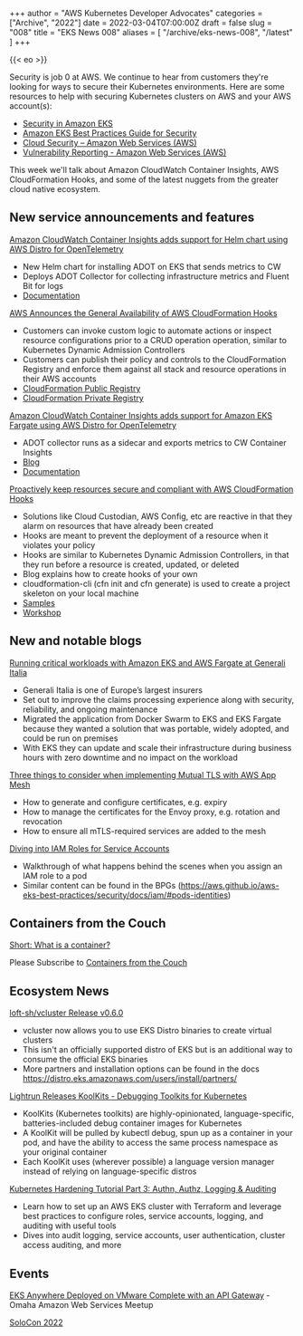+++
author = "AWS Kubernetes Developer Advocates"
categories = ["Archive", "2022"]
date = 2022-03-04T07:00:00Z
draft = false
slug = "008"
title = "EKS News 008"
aliases = [
    "/archive/eks-news-008",
    "/latest"
]
+++

{{< eo >}}

Security is job 0 at AWS. We continue to hear from customers they're looking for ways to secure their Kubernetes environments. Here are some resources to help with securing Kubernetes clusters on AWS and your AWS account(s):

* [Security in Amazon EKS](https://docs.aws.amazon.com/eks/latest/userguide/security.html)
* [Amazon EKS Best Practices Guide for Security](https://aws.github.io/aws-eks-best-practices/security/docs/)
* [Cloud Security – Amazon Web Services (AWS)](https://aws.amazon.com/security/)
* [Vulnerability Reporting - Amazon Web Services (AWS)](https://aws.amazon.com/security/vulnerability-reporting/)

This week we'll talk about Amazon CloudWatch Container Insights, AWS CloudFormation Hooks, and some of the latest nuggets from the greater cloud native ecosystem.

## New service announcements and features

[Amazon CloudWatch Container Insights adds support for Helm chart using AWS Distro for OpenTelemetry](https://aws.amazon.com/about-aws/whats-new/2022/02/amazon-cloudwatch-container-helm-chart-distro-opentelemetry/)

* New Helm chart for installing ADOT on EKS that sends metrics to CW
* Deploys ADOT Collector for collecting infrastructure metrics and Fluent Bit for logs
* [Documentation](https://github.com/aws-observability/aws-otel-helm-charts/tree/master/charts/adot-exporter-for-eks-on-ec2)

[AWS Announces the General Availability of AWS CloudFormation Hooks](https://aws.amazon.com/about-aws/whats-new/2022/02/aws-announces-general-availability-aws-cloudformation-hooks/)

* Customers can invoke custom logic to automate actions or inspect resource configurations prior to a CRUD operation operation, similar to Kubernetes Dynamic Admission Controllers
* Customers can publish their policy and controls to the CloudFormation Registry and enforce them against all stack and resource operations in their AWS accounts
* [CloudFormation Public Registry](https://docs.aws.amazon.com/AWSCloudFormation/latest/UserGuide/registry-public.html)
* [CloudFormation Private Registry](https://docs.aws.amazon.com/AWSCloudFormation/latest/UserGuide/registry.html)

[Amazon CloudWatch Container Insights adds support for Amazon EKS Fargate using AWS Distro for OpenTelemetry](https://aws.amazon.com/about-aws/whats-new/2022/02/amazon-cloudwatch-eks-fargate-distro-opentelemetry/)

* ADOT collector runs as a sidecar and exports metrics to CW Container Insights
* [Blog](https://aws.amazon.com/blogs/containers/introducing-amazon-cloudwatch-container-insights-for-amazon-eks-fargate-using-aws-distro-for-opentelemetry/)
* [Documentation](https://aws-otel.github.io/docs/getting-started/container-insights/eks-fargate)

[Proactively keep resources secure and compliant with AWS CloudFormation Hooks](https://aws.amazon.com/blogs/mt/proactively-keep-resources-secure-and-compliant-with-aws-cloudformation-hooks/)

* Solutions like Cloud Custodian, AWS Config, etc are reactive in that they alarm on resources that have already been created
* Hooks are meant to prevent the deployment of a resource when it violates your policy
* Hooks are similar to Kubernetes Dynamic Admission Controllers, in that they run before a resource is created, updated, or deleted
* Blog explains how to create hooks of your own
* cloudformation-cli (cfn init and cfn generate) is used to create a project skeleton on your local machine
* [Samples](https://github.com/aws-cloudformation/aws-cloudformation-samples/tree/main/hooks)
* [Workshop](https://catalog.us-east-1.prod.workshops.aws/workshops/f09fd78b-ef8a-4a9d-9d2b-f31a3e6ca956/en-US/)

## New and notable blogs

[Running critical workloads with Amazon EKS and AWS Fargate at Generali Italia](https://aws.amazon.com/blogs/containers/running-critical-workloads-with-amazon-eks-and-aws-fargate-at-generali-italia/)
  
* Generali Italia is one of Europe’s largest insurers
* Set out to improve the claims processing experience along with security, reliability, and ongoing maintenance
* Migrated the application from Docker Swarm to EKS and EKS Fargate because they wanted a solution that was portable, widely adopted, and could be run on premises
* With EKS they can update and scale their infrastructure during business hours with zero downtime and no impact on the workload

[Three things to consider when implementing Mutual TLS with AWS App Mesh](https://aws.amazon.com/blogs/containers/three-things-to-consider-when-implementing-mutual-tls-with-aws-app-mesh/)

* How to generate and configure certificates, e.g. expiry
* How to manage the certificates for the Envoy proxy, e.g. rotation and revocation
* How to ensure all mTLS-required services are added to the mesh

[Diving into IAM Roles for Service Accounts](https://aws.amazon.com/blogs/containers/diving-into-iam-roles-for-service-accounts/)

* Walkthrough of what happens behind the scenes when you assign an IAM role to a pod
* Similar content can be found in the BPGs (https://aws.github.io/aws-eks-best-practices/security/docs/iam/#pods-identities)

## Containers from the Couch

[Short: What is a container?](https://www.youtube.com/shorts/u0DgA8xHj3g)

Please Subscribe to [Containers from the Couch](https://containersfromthecouch.com/)

## Ecosystem News

[loft-sh/vcluster Release v0.6.0](https://github.com/loft-sh/vcluster/releases/tag/v0.6.0)

* vcluster now allows you to use EKS Distro binaries to create virtual clusters
* This isn't an officially supported distro of EKS but is an additional way to consume the official EKS binaries
* More partners and installation options can be found in the docs <https://distro.eks.amazonaws.com/users/install/partners/>

[Lightrun Releases KoolKits - Debugging Toolkits for Kubernetes](https://lightrun.com/debugging/koolkits-debugging-toolkits-for-kubernetes/)

* KoolKits (Kubernetes toolkits) are highly-opinionated, language-specific, batteries-included debug container images for Kubernetes
* A KoolKit will be pulled by kubectl debug, spun up as a container in your pod, and have the ability to access the same process namespace as your original container
* Each KoolKit uses (wherever possible) a language version manager instead of relying on language-specific distros

[Kubernetes Hardening Tutorial Part 3: Authn, Authz, Logging & Auditing](https://blog.gitguardian.com/kubernetes-tutorial-part-3-authn-authz/)

* Learn how to set up an AWS EKS cluster with Terraform and leverage best practices to configure roles, service accounts, logging, and auditing with useful tools
* Dives into audit logging, service accounts, user authentication, cluster access auditing, and more

## Events

[EKS Anywhere Deployed on VMware Complete with an API Gateway](https://www.meetup.com/Omaha-Amazon-Web-Services-Meetup/events/283889886/) - Omaha Amazon Web Services Meetup

[SoloCon 2022](https://hopin.com/events/solocon-2022/registration)


